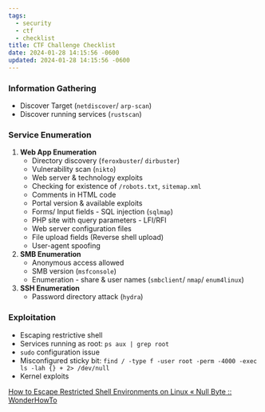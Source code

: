 ```yaml
---
tags:
  - security
  - ctf
  - checklist
title: CTF Challenge Checklist
date: 2024-01-28 14:15:56 -0600
updated: 2024-01-28 14:15:56 -0600
---
```


### Information Gathering

* Discover Target (`netdiscover`/ `arp-scan`)
* Discover running services (`rustscan`)

### Service Enumeration

1. **Web App Enumeration**
	- Directory discovery (`feroxbuster`/ `dirbuster`)
	- Vulnerability scan (`nikto`)
	- Web server & technology exploits
	- Checking for existence of `/robots.txt`, `sitemap.xml`
	- Comments in HTML code
	- Portal version & available exploits
	- Forms/ Input fields - SQL injection (`sqlmap`)
	- PHP site with query parameters - LFI/RFI
	- Web server configuration files
	- File upload fields (Reverse shell upload)
	- User-agent spoofing
1. **SMB Enumeration**
	- Anonymous access allowed
	- SMB version (`msfconsole`)
	- Enumeration - share & user names (`smbclient`/ `nmap`/ `enum4linux`)
2. **SSH Enumeration**
	- Password directory attack (`hydra`)

### Exploitation

* Escaping restrictive shell
* Services running as root: `ps aux | grep root`
* `sudo` configuration issue
* Misconfigured sticky bit: `find / -type f -user root -perm -4000 -exec ls -lah {} + 2> /dev/null`
* Kernel exploits

[How to Escape Restricted Shell Environments on Linux « Null Byte :: WonderHowTo](https://null-byte.wonderhowto.com/how-to/escape-restricted-shell-environments-linux-0341685/)
